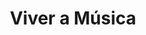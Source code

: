 ---
ref: sol-030-0242
title: "Viver a Música"
author_name: ["Angelo Ferreira", "Ana Paula Rafael"]
publisher: ["Almedina"]
year: y1987
origin: ["Portugal"]
formats: [book, book-cover]
disciplines: [graphic-design, lettering, typography, illustration]
tags: [textbook, music]
layout: artifact
status: ["production"]
published: false
int_published: false
image_count:
date_added: 2023-06-16
batch: /ladra15Abril/1
---